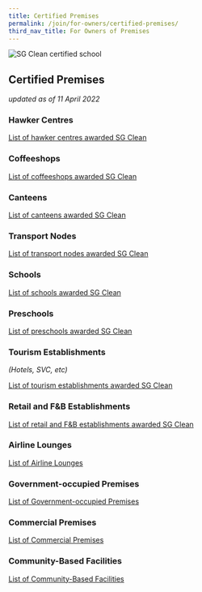 ```yaml
---
title: Certified Premises
permalink: /join/for-owners/certified-premises/
third_nav_title: For Owners of Premises
---
```

![SG Clean certified school](/images/school-banner.jpg)

## Certified Premises

_updated as of 11 April 2022_

### Hawker Centres
[List of hawker centres awarded SG Clean](/join/list-hawkers.pdf)

### Coffeeshops
[List of coffeeshops awarded SG Clean](/join/list-coffeeshops.pdf)

### Canteens
[List of canteens awarded SG Clean](/join/list-canteens.pdf)

### Transport Nodes
[List of transport nodes awarded SG Clean](/join/list-transport.pdf)

### Schools
[List of schools awarded SG Clean](/join/list-schools.pdf)

### Preschools
[List of preschools awarded SG Clean](/join/list-preschool.pdf)

### Tourism Establishments
_(Hotels, SVC, etc)_

[List of tourism establishments awarded SG Clean](/join/list-stb.pdf)

### Retail and F&B Establishments
[List of retail and F&B establishments awarded SG Clean](/join/list-retail.pdf)

### Airline Lounges
[List of Airline Lounges](/join/list-airline-lounges.pdf)

### Government-occupied Premises
[List of Government-occupied Premises](/join/list-government.pdf)

### Commercial Premises
[List of Commercial Premises](/join/list-commercial.pdf)

### Community-Based Facilities
[List of Community-Based Facilities](/join/list-community.pdf)
